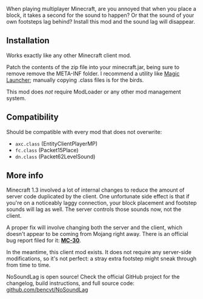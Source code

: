 When playing multiplayer Minecraft, are you annoyed that when you place a block,
it takes a second for the sound to happen? Or that the sound of your own
footsteps lag behind? Install this mod and the sound lag will disappear.

## Installation

Works exactly like any other Minecraft client mod.

Patch the contents of the zip file into your minecraft.jar, being sure to remove
remove the META-INF folder. I recommend a utility like
[Magic Launcher](http://www.minecraftforum.net/topic/939149-magiclauncher/);
manually copying .class files is for the birds.

This mod does *not* require ModLoader or any other mod management system.

## Compatibility

Should be compatible with every mod that does not overwrite:

- `axc.class` (EntityClientPlayerMP)
- `fc.class` (Packet15Place)
- `dn.class` (Packet62LevelSound)

## More info

Minecraft 1.3 involved a lot of internal changes to reduce the amount of server
code duplicated by the client. One unfortunate side effect is that if you're on
a noticeably laggy connection, your block placement and footstep sounds will
lag as well. The server controls those sounds now, not the client.

A proper fix will involve changing both the server and the client, which doesn't
appear to be coming from Mojang right away. There is an official bug report
filed for it: **[MC-30](https://mojang.atlassian.net/browse/MC-30)**.

In the meantime, this client mod exists. It does not require any server-side
modifications, so it's not perfect: a stray extra footstep might sneak through
from time to time.

NoSoundLag is open source! Check the official GitHub project for the changelog,
build instructions, and full source code:
[github.com/bencvt/NoSoundLag](https://github.com/bencvt/NoSoundLag)
